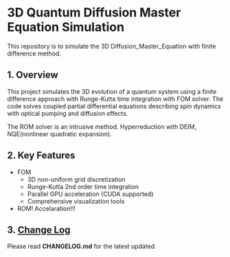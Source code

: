 # 3D Quantum Diffusion Master Equation Simulation
This repository is to simulate the 3D Diffusion_Master_Equation with finite difference method.

## 1. Overview
This project simulates the 3D evolution of a quantum system using a finite difference approach with Runge-Kutta time integration with FOM solver. The code solves coupled partial differential equations describing spin dynamics with optical pumping and diffusion effects.

The ROM solver is an intrusive method. Hyperreduction with DEIM, NQE(nonlinear quadratic expansion).

## 2. Key Features
- FOM
    - 3D non-uniform grid discretization
    - Runge-Kutta 2nd order time integration
    - Parallel GPU acceleration (CUDA supported)
    - Comprehensive visualization tools
- ROM! Accelaration!!!


## 3. [Change Log](https://github.com/xukeyu-phy/Diffusion_Master_Equation/blob/main/CHANGELOG.md)
Please read **CHANGELOG.md** for the latest updated.



